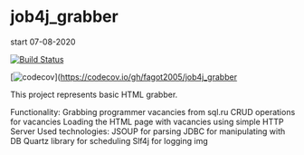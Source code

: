 # job4j_grabber
start 07-08-2020

[![Build Status](https://travis-ci.org/fagot2005/job4j_grabber.svg?branch=master)](https://travis-ci.org/fagot2005/job4j_grabber)

[![codecov](https://codecov.io/gh/fagot2005/job4j_grabber/branch/master/graph/badge.svg)](https://codecov.io/gh/fagot2005/job4j_grabber

This project represents basic HTML grabber.

Functionality:
Grabbing programmer vacancies from sql.ru
CRUD operations for vacancies
Loading the HTML page with vacancies using simple HTTP Server
Used technologies:
JSOUP for parsing
JDBC for manipulating with DB
Quartz library for scheduling
Slf4j for logging
img
